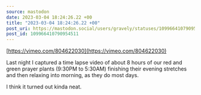 ```yaml
---
source: mastodon
date: 2023-03-04 18:24:26.22 +00
title: "2023-03-04 18:24:26.22 +00"
post_uri: https://mastodon.social/users/gravely/statuses/109966410790954511
post_id: 109966410790954511
---
```

[https://vimeo.com/804622030](https://vimeo.com/804622030)

Last night I captured a time lapse video of about 8 hours of our red and green prayer plants (9:30PM to 5:30AM) finishing their evening stretches and then relaxing into morning, as they do most days.

I think it turned out kinda neat.


